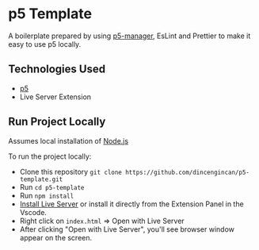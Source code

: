 # p5 Template

A boilerplate prepared by using [p5-manager](https://www.npmjs.com/package/p5-manager), EsLint and Prettier to make it easy to use p5 locally.

## Technologies Used

- [p5](https://p5js.org/)
- Live Server Extension

## Run Project Locally

Assumes local installation of [Node.js](https://nodejs.org)

To run the project locally:

- Clone this repository `git clone https://github.com/dincengincan/p5-template.git`
- Run `cd p5-template`
- Run `npm install`
- [Install Live Server](https://marketplace.visualstudio.com/items?itemName=ritwickdey.LiveServer) or install it directly from the Extension Panel in the Vscode.
- Right click on `index.html` => Open with Live Server
- After clicking "Open with Live Server", you'll see browser window appear on the screen.

